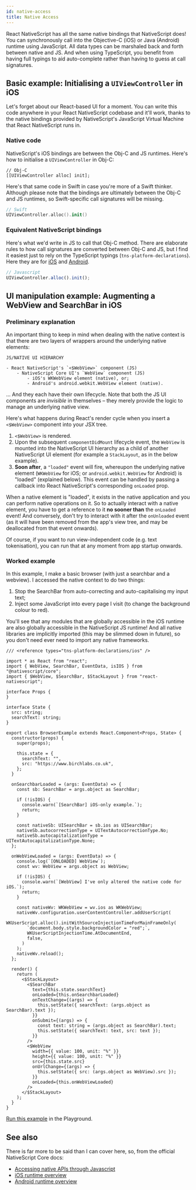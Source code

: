 ```yaml
---
id: native-access
title: Native Access
---
```

<!-- contributors: [shirakaba] -->

React NativeScript has all the same native bindings that NativeScript does! You can synchronously call into the Objective-C (iOS) or Java (Android) runtime using JavaScript. All data types can be marshaled back and forth between native and JS. And when using TypeScript, you benefit from having full typings to aid auto-complete rather than having to guess at call signatures.

## Basic example: Initialising a `UIViewController` in iOS

Let's forget about our React-based UI for a moment. You can write this code anywhere in your React NativeScript codebase and it'll work, thanks to the native bindings provided by NativeScript's JavaScript Virtual Machine that React NativeScript runs in.

### Native code

NativeScript's iOS bindings are between the Obj-C and JS runtimes. Here's how to initialise a `UIViewController` in Obj-C:

```objc
// Obj-C
[[UIViewController alloc] init];
```

Here's that same code in Swift in case you're more of a Swift thinker. Although please note that the bindings are ultimately between the Obj-C and JS runtimes, so Swift-specific call signatures will be missing.

```swift
// Swift
UIViewController.alloc().init()
```

### Equivalent NativeScript bindings

Here's what we'd write in JS to call that Obj-C method. There are elaborate rules to how call signatures are converted between Obj-C and JS, but I find it easiest just to rely on the TypeScript typings (`tns-platform-declarations`). Here they are for [iOS](https://github.com/NativeScript/NativeScript/tree/master/tns-platform-declarations/ios/objc-x86_64) and [Android](https://github.com/NativeScript/NativeScript/tree/master/tns-platform-declarations/android).

```js
// Javascript
UIViewController.alloc().init();
```


## UI manipulation example: Augmenting a WebView and SearchBar in iOS

### Preliminary explanation

An important thing to keep in mind when dealing with the native context is that there are two layers of wrappers around the underlying native elements:

```
JS/NATIVE UI HIERARCHY

- React NativeScript's `<$WebView>` component (JS)
    - NativeScript Core UI's `WebView` component (JS)
        - iOS's WKWebView element (native), or;
        - Android's android.webkit.WebView element (native).
```

... And they each have their own lifecycle. Note that both the JS UI components are *invisible* in themselves – they merely provide the logic to manage an underlying native view.

Here's what happens during React's render cycle when you insert a `<$WebView>` component into your JSX tree.

1. `<$WebView>` is rendered.
2. Upon the subsequent `componentDidMount` lifecycle event, the `WebView` is mounted into the NativeScript UI hierarchy as a child of another NativeScript UI element (for example a `StackLayout`, as in the below example).
3. **Soon after**, a `"loaded"` event will fire, whereupon the underlying native element (`WKWebView` for iOS; or `android.webkit.WebView` for Android) is "loaded" (explained below). This event can be handled by passing a callback into React NativeScript's corresponding `onLoaded` prop.

When a native element is "loaded", it exists in the native application and you can perform native operations on it. So to actually interact with a native element, you have to get a reference to it **no sooner than** the `onLoaded` event! And conversely, don't try to interact with it after the `onUnloaded` event (as it will have been removed from the app's view tree, and may be deallocated from that event onwards).

Of course, if you want to run view-independent code (e.g. text tokenisation), you can run that at any moment from app startup onwards.

### Worked example

In this example, I make a basic browser (with just a searchbar and a webview). I accessed the native context to do two things:

1. Stop the SearchBar from auto-correcting and auto-capitalising my input text;
2. Inject some JavaScript into every page I visit (to change the background colour to red).

You'll see that any modules that are globally accessible in the iOS runtime are also globally accessible in the NativeScript JS runtime! And all native libraries are implicitly imported (this may be slimmed down in future), so you don't need ever need to import any native frameworks.

```tsx
/// <reference types="tns-platform-declarations/ios" />

import * as React from "react";
import { WebView, SearchBar, EventData, isIOS } from "@nativescript/core";
import { $WebView, $SearchBar, $StackLayout } from "react-nativescript";

interface Props {
}

interface State {
  src: string;
  searchText: string;
}

export class BrowserExample extends React.Component<Props, State> {
  constructor(props) {
    super(props);

    this.state = {
      searchText: "",
      src: "https://www.birchlabs.co.uk",
    };
  }

  onSearchbarLoaded = (args: EventData) => {
    const sb: SearchBar = args.object as SearchBar;

    if (!isIOS) {
      console.warn(`[SearchBar] iOS-only example.`);
      return;
    }

    const nativeSb: UISearchBar = sb.ios as UISearchBar;
    nativeSb.autocorrectionType = UITextAutocorrectionType.No;
    nativeSb.autocapitalizationType = UITextAutocapitalizationType.None;
  };

  onWebViewLoaded = (args: EventData) => {
    console.log(`[ONLOADED] WebView`);
    const wv: WebView = args.object as WebView;

    if (!isIOS) {
      console.warn(`[WebView] I've only altered the native code for iOS.`);
      return;
    }

    const nativeWv: WKWebView = wv.ios as WKWebView;
    nativeWv.configuration.userContentController.addUserScript(
      WKUserScript.alloc().initWithSourceInjectionTimeForMainFrameOnly(
        `document.body.style.backgroundColor = "red";`,
        WKUserScriptInjectionTime.AtDocumentEnd,
        false,
      )
    );
    nativeWv.reload();
  };

  render() {
    return (
      <$StackLayout>
        <$SearchBar
          text={this.state.searchText}
          onLoaded={this.onSearchbarLoaded}
          onTextChange={(args) => {
            this.setState({ searchText: (args.object as SearchBar).text });
          }}
          onSubmit={(args) => {
            const text: string = (args.object as SearchBar).text;
            this.setState({ searchText: text, src: text });
          }}
        />
        <$WebView
          width={{ value: 100, unit: "%" }}
          height={{ value: 100, unit: "%" }}
          src={this.state.src}
          onUrlChange={(args) => {
            this.setState({ src: (args.object as WebView).src });
          }}
          onLoaded={this.onWebViewLoaded}
        />
      </$StackLayout>
    );
  }
}
```

[Run this example](https://play.nativescript.org/?template=play-react&id=ldhajG) in the Playground.

## See also

There is far more to be said than I can cover here, so, from the official NativeScript Core docs:

* [Accessing native APIs through Javascript](https://docs.nativescript.org/core-concepts/accessing-native-apis-with-javascript)
* [iOS runtime overview](https://docs.nativescript.org/core-concepts/ios-runtime/Overview)
* [Android runtime overview](https://docs.nativescript.org/core-concepts/android-runtime/overview)
